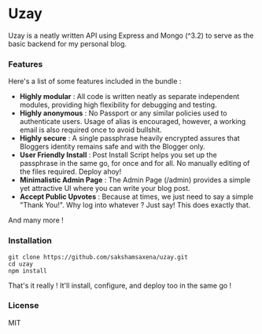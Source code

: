 # Uzay

Uzay is a neatly written API using Express and Mongo (^3.2) to serve as the basic backend for my personal blog. 

### Features

Here's a list of some features included in the bundle :

* __Highly modular__ : All code is written neatly as separate independent modules, providing high flexibility for debugging and testing.
* __Highly anonymous__ : No Passport or any similar policies used to authenticate users. Usage of alias is encouraged, however, a working email is also required once to avoid bullshit.
* __Highly secure__ : A single passphrase heavily encrypted assures that Bloggers identity remains safe and with the Blogger only.
* __User Friendly Install__ : Post Install Script helps you set up the passphrase in the same go, for once and for all. No manually editing of the files required. Deploy ahoy!
* __Minimalistic Admin Page__ : The Admin Page (/admin) provides a simple yet attractive UI where you can write your blog post. 
* __Accept Public Upvotes__ : Because at times, we just need to say a simple "Thank You!". Why log into whatever ? Just say! This does exactly that.

And many more !

### Installation

```
git clone https://github.com/sakshamsaxena/uzay.git
cd uzay
npm install
```

That's it really ! It'll install, configure, and deploy too in the same go !

### License

MIT